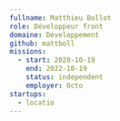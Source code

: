 ```yaml
---
fullname: Matthieu Bollot
role: Développeur front
domaine: Développement
github: mattboll
missions:
  - start: 2020-10-19
    end: 2022-10-19
    status: independent
    employer: Octo
startups:
  - locatio
---
```


